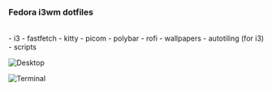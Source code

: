 ### Fedora i3wm dotfiles
<br>
- i3
- fastfetch
- kitty
- picom
- polybar
- rofi
- wallpapers
- autotiling (for i3)
- scripts

![Desktop](https://github.com/user-attachments/assets/7614bee5-f656-4c8a-9b40-39802484509a)

![Terminal](https://github.com/user-attachments/assets/62b76b35-4d78-411a-acc8-acf9890f28b1)


